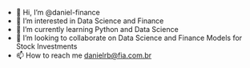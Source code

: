 - 👋 Hi, I’m @daniel-finance
- 👀 I’m interested in Data Science and Finance
- 🌱 I’m currently learning Python and Data Science
- 💞️ I’m looking to collaborate on Data Science and Finance Models for Stock Investments
- 📫 How to reach me danielrb@fia.com.br

<!---
daniel-finance/daniel-finance is a ✨ special ✨ repository because its `README.md` (this file) appears on your GitHub profile.
You can click the Preview link to take a look at your changes.
--->
